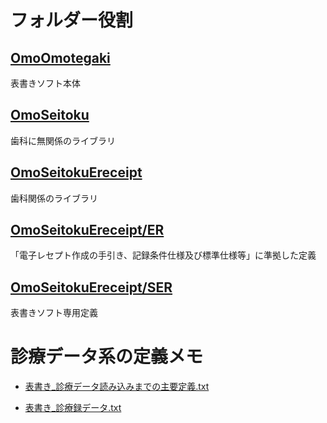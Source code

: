 # フォルダー役割

## [OmoOmotegaki](https://github.com/shig-sato/omotegaki/tree/690aeb8c9075ac974ecc3f4679491e96931430cd/OmoOmotegaki)

表書きソフト本体

## [OmoSeitoku](https://github.com/shig-sato/omotegaki/tree/690aeb8c9075ac974ecc3f4679491e96931430cd/OmoSeitoku)

歯科に無関係のライブラリ

## [OmoSeitokuEreceipt](https://github.com/shig-sato/omotegaki/tree/690aeb8c9075ac974ecc3f4679491e96931430cd/OmoSeitokuEreceipt)

歯科関係のライブラリ

## [OmoSeitokuEreceipt/ER](https://github.com/shig-sato/omotegaki/tree/690aeb8c9075ac974ecc3f4679491e96931430cd/OmoSeitokuEreceipt/ER)

「電子レセプト作成の手引き、記録条件仕様及び標準仕様等」に準拠した定義

## [OmoSeitokuEreceipt/SER](https://github.com/shig-sato/omotegaki/tree/690aeb8c9075ac974ecc3f4679491e96931430cd/OmoSeitokuEreceipt/SER)

表書きソフト専用定義

# 診療データ系の定義メモ

- [表書き\_診療データ読み込みまでの主要定義.txt](https://github.com/shig-sato/omotegaki/blob/d21fe6f9d65e5f1723d4b3080576b4fd97b5f333/%E8%A1%A8%E6%9B%B8%E3%81%8D_%E8%A8%BA%E7%99%82%E3%83%87%E3%83%BC%E3%82%BF%E8%AA%AD%E3%81%BF%E8%BE%BC%E3%81%BF%E3%81%BE%E3%81%A7%E3%81%AE%E4%B8%BB%E8%A6%81%E5%AE%9A%E7%BE%A9.txt)

- [表書き\_診療録データ.txt](https://github.com/shig-sato/omotegaki/blob/d21fe6f9d65e5f1723d4b3080576b4fd97b5f333/%E8%A1%A8%E6%9B%B8%E3%81%8D_%E8%A8%BA%E7%99%82%E9%8C%B2%E3%83%87%E3%83%BC%E3%82%BF.txt)
